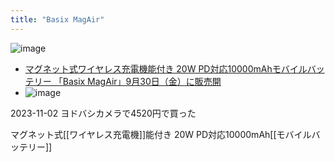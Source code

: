 ```yaml
---
title: "Basix MagAir"
---
```


![image](https://gyazo.com/b4ae8efc2ff5ecc053ba98c5f934c821/thumb/1000)
- [マグネット式ワイヤレス充電機能付き 20W PD対応10000mAhモバイルバッテリー 「Basix MagAir」9月30日（金）に販売開](https://jp.aukey.com/blogs/news/20w-pd-10000mah-power-bank-pb-wl02i)
- ![image](https://gyazo.com/8b474d82e1ccc57996c87b88911df85f/thumb/1000)

2023-11-02 ヨドバシカメラで4520円で買った

マグネット式[[ワイヤレス充電機]]能付き 20W PD対応10000mAh[[モバイルバッテリー]]
